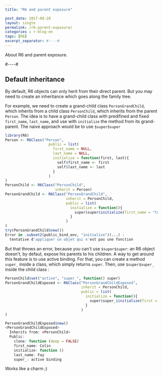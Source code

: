 ```yaml
---
title: "R6 and parent exposure"

post_date: 2017-08-28
layout: single
permalink: /r6-parent-exposure/
categories : r-blog-en
tags: [R6]
excerpt_separator: #----#
---
```


About R6 and parent exposure. 

#----#

## Default inheritance

By default, R6 objects can only herit from their direct parent. But you may need to create an inheritance which goes along the family tree. 

For example, we need to create a grand-child class `PersonGrandChild`, which inherits from a child class `PersonChild`, which inherits from the parent `Person`. The idea is to have a grand-child class with predifined and fixed `first_name`, `last_name`, and use with `initialize` the method from its grand-parent. The naive approach would be to use `$super$super`

``` r
library(R6)
Person <- R6Class("Person", 
                    public = list(
                      first_name = NULL, 
                      last_name = NULL, 
                      initialize = function(first, last){
                        self$first_name <- first
                        self$last_name <- last
                      }
                    )
)
PersonChild <- R6Class("PersonChild", 
                       inherit = Person)
PersonGrandChild <- R6Class("PersonGrandChild",
                            inherit = PersonChild, 
                            public = list(
                              initialize = function(){
                                super$super$initialize(first_name = "Colin", last_name = "Fay", age = 37, job = "R developper")
                              }  
                            )
)
try(PersonGrandChild$new())
Error in .subset2(public_bind_env, "initialize")(...) : 
  tentative d'appliquer un objet qui n'est pas une fonction
```

But that throws an error, because you can't use `$super$super`: an R6 object doesn't, by defaut, expose his parents to his children. A way to get around this feature is to use active binding. For that, you can create a method `super_` inside a class, which simply returns `super`. Then, use `$super$super_` inside the child class : 

``` r
PersonChild$set("active", "super_", function() super)
PersonGrandChildExposed <- R6Class("PersonGrandChildExposed",
                                   inherit = PersonChild, 
                                   public = list(
                                     initialize = function(){
                                       super$super_$initialize(first = "Colin", last = "Fay")
                                     }  
                                   )
)

PersonGrandChildExposed$new()
<PersonGrandChildExposed>
  Inherits from: <PersonChild>
  Public:
    clone: function (deep = FALSE) 
    first_name: Colin
    initialize: function () 
    last_name: Fay
    super_: active binding
```

Works like a charm ;)




